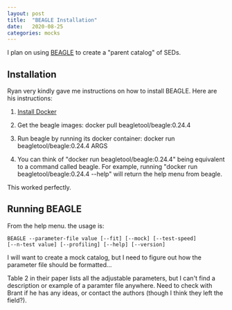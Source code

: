 ```yaml
---
layout: post
title:  "BEAGLE Installation"
date:   2020-08-25
categories: mocks
---
```


I plan on using <a href="http://www.jacopochevallard.org/beagle/">BEAGLE</a> to create a "parent catalog" of SEDs.

## Installation

Ryan very kindly gave me instructions on how to install BEAGLE. Here are his instructions:

1. <a href="https://docs.docker.com/docker-for-mac/install/#:~:text=Install%20and%20run%20Docker%20Desktop%20on%20Mac.%201,verify%20that%20you%20have%20the%20latest%20version.%20">Install Docker</a>

2. Get the beagle images: docker pull beagletool/beagle:0.24.4

3. Run beagle by running its docker container: docker run beagletool/beagle:0.24.4 ARGS

4. You can think of "docker run beagletool/beagle:0.24.4" being equivalent to a command called beagle. For example, running "docker run beagletool/beagle:0.24.4 --help" will return the help menu from beagle.

This worked perfectly.

## Running BEAGLE

From the help menu. the usage is:

<code>BEAGLE  --parameter-file value [--fit] [--mock] [--test-speed] [--n-test value] [--profiling] [--help] [--version]</code>

I will want to create a mock catalog, but I need to figure out how the parameter file should be formatted...

Table 2 in their paper lists all the adjustable parameters, but I can't find a description or example of a paramter file anywhere. Need to check with Brant if he has any ideas, or contact the authors (though I think they left the field?).
